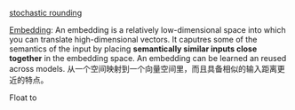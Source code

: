 
[stochastic rounding](https://medium.com/@minghz42/what-is-stochastic-rounding-b78670d0c4a)

[Embedding](https://developers.google.com/machine-learning/crash-course/embeddings/video-lecture): An embedding is a relatively low-dimensional space into which you can translate high-dimensional vectors. It caputres some of the semantics of the input by placing **semantically similar inputs close together** in the embedding space. An embedding can be learned an reused across models. 从一个空间映射到一个向量空间里，而且具备相似的输入距离更近的特点。


Float to
